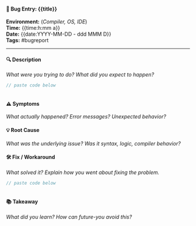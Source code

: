 #### 🐞 Bug Entry: {{title}}
**Environment:** (*Compiler, OS, IDE*)  
**Time:** {{time:h:mm a}}  
**Date:** {{date:YYYY-MM-DD - ddd MMM D}}  
**Tags:** #bugreport  
___
#### 🔍 Description

*What were you trying to do? What did you expect to happen?*

```cpp title:Bug
// paste code below



```

#### ⚠️ Symptoms

*What actually happened? Error messages? Unexpected behavior?*

#### 💡 Root Cause

*What was the underlying issue? Was it syntax, logic, compiler behavior?*

#### 🛠️ Fix / Workaround

*What solved it? Explain how you went about fixing the problem.*

```cpp title:Debugged
// paste code below



```

#### 📚 Takeaway

*What did you learn? How can future-you avoid this?*